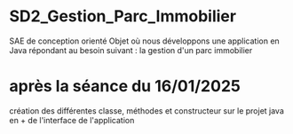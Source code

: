 # SD2_Gestion_Parc_Immobilier
SAE de conception orienté Objet où nous développons une application en Java répondant au besoin suivant : la gestion d'un parc immobilier

# après la séance du 16/01/2025

création des différentes classe, méthodes et constructeur sur le projet java en + de l'interface de l'application
